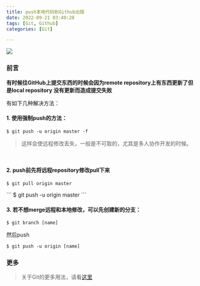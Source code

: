 ```yaml
---
title: push本地代码到Github出错
date: 2022-09-21 03:49:28
tags: [Git, Github]
categories: [Git]

---
```



![](https://s2.loli.net/2022/09/22/xSaAzl2WKsdvFfQ.png)
### 前言
**有时候往GitHub上提交东西的时候会因为remote repository上有东西更新了但是local repository 没有更新而造成提交失败**


有如下几种解决方法：

#### 1. 使用强制push的方法：

```
$ git push -u origin master -f 
```

> 这样会使远程修改丢失，一般是不可取的，尤其是多人协作开发的时候。

</br>

#### 2. push前先将远程repository修改pull下来

```
$ git pull origin master
```
<p></p>
```
$ git push -u origin master
```

<br/>

#### 3. 若不想merge远程和本地修改，可以先创建新的分支：

```
$ git branch [name]
```

然后push

```
$ git push -u origin [name]
```
<p></p>

### 更多

> 关于Git的更多用法，请看[这里](http://www.ruanyifeng.com/blog/2014/06/git_remote.html)
